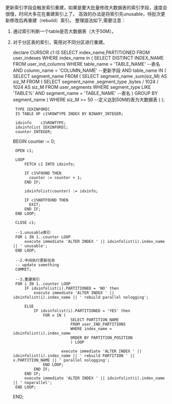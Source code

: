 <!---
markmeta_author: wongoo
markmeta_date: 2013-09-25 07:18:17
excerpt: Oracle:大批量高效地更新大数据表索引字段
slug: oracle-efficient-to-update-index-col-of-big-table
markmeta_title: Oracle大批量高效地更新大数据表索引字段
wordpress_id: 512
markmeta_categories: Experience
markmeta_tags: index,oracle,sql
-->

更新索引字段会触发索引重建，如果是要大批量修改大数据表的索引字段，速度会很慢，时间大多花在重建索引上了。
高效的办法是将索引先unusable，待批次更新修改后再重建（rebuild）索引。
整理語法如下,需要注意：
1. 通过索引判断一个table是否大数据表（大于50M）。
2. 对于分区表的索引，需用对不同分区进行重建。


    
    declare
        CURSOR c1 IS
    	SELECT index_name,PARTITIONED
    	FROM user_indexes
    	WHERE index_name in (
    			SELECT DISTINCT INDEX_NAME
    			FROM user_ind_columns
    			WHERE table_name = 'TABLE_NAME' --表名
    				AND column_name = 'COLUMN_NAME' --更新字段
    				AND table_name IN (
    					SELECT segment_name
    					FROM (
    						SELECT segment_name
    							,sum(siz_M) AS siz_M
    						FROM (
    							SELECT segment_name
    								,segment_type
    								,bytes / 1024 / 1024 AS siz_M
    							FROM user_segments
    							WHERE segment_type LIKE 'TABLE%'
    								AND segment_name = 'TABLE_NAME' --表名
    							)
    						GROUP BY segment_name
    						)
    					WHERE siz_M >= 50  --定义达到50M的表为大数据表
    					)
    			);
    	
    	TYPE IDXINFOREC 
    	IS TABLE OF c1%ROWTYPE INDEX BY BINARY_INTEGER; 
    
    	idxinfo    c1%ROWTYPE; 
    	idxinfolist IDXINFOREC; 
    	counter INTEGER; 
        
    BEGIN
    	counter := 0; 
    
    	OPEN c1;
    	
    	LOOP 
            FETCH c1 INTO idxinfo; 
    
            IF c1%FOUND THEN 
              counter := counter + 1; 
            END IF; 
    
            idxinfolist(counter) := idxinfo; 
    
            IF c1%NOTFOUND THEN 
              EXIT; 
            END IF; 
        END LOOP; 
    
        CLOSE c1; 
    	
    	--1.unusable索引
    	FOR i IN 1..counter LOOP 
    		execute immediate 'ALTER INDEX ' || idxinfolist(i).index_name || ' unusable';
    	END LOOP;
    		
    	--2.中间执行更新任务
    	-- update something
    	COMMIT;
    	
    	--3.重建索引
    	FOR i IN 1..counter LOOP 
    		IF idxinfolist(i).PARTITIONED = 'NO' then
    			execute immediate 'ALTER INDEX ' || idxinfolist(i).index_name || ' rebuild parallel nologging';
    			
    		ELSE 
    			IF idxinfolist(i).PARTITIONED = 'YES' then
    				FOR x IN (
    							SELECT PARTITION_NAME
    							FROM user_IND_PARTITIONS
    							WHERE index_name = idxinfolist(i).index_name
    							ORDER BY PARTITION_POSITION
    							) LOOP
    
    						execute immediate 'ALTER INDEX ' || idxinfolist(i).index_name || ' rebuild PARTITION ' || x.PARTITION_NAME || ' parallel nologging';
    				END LOOP;
    			END IF;
    		END IF;
    		execute immediate 'ALTER INDEX ' || idxinfolist(i).index_name || ' noparallel';
    	END LOOP;
    END;
    

